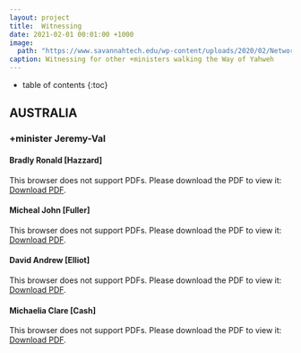 ```yaml
---
layout: project
title:  Witnessing
date: 2021-02-01 00:01:00 +1000
image:
  path: "https://www.savannahtech.edu/wp-content/uploads/2020/02/Network-Forensic-Manager.png"
caption: Witnessing for other +ministers walking the Way of Yahweh
---
```


* table of contents
{:toc}

## AUSTRALIA

### +minister Jeremy-Val

#### Bradly Ronald [Hazzard]

<object data="/assets/witnessing/jeremy-val/bradley-ronald-hazzard.pdf" type="application/pdf" width="700px" height="700px">
  <p>This browser does not support PDFs. Please download the PDF to view it: <a href="/assets/witnessing/jeremy-val/bradley-ronald-hazzard.pdf">Download PDF</a>.</p>
</object>

#### Micheal John [Fuller]

<object data="/assets/witnessing/jeremy-val/micheal-john-fuller.pdf" type="application/pdf" width="700px" height="700px">
  <p>This browser does not support PDFs. Please download the PDF to view it: <a href="/assets/witnessing/jeremy-val/michael-john-fuller.pdf">Download PDF</a>.</p>
</object>

#### David Andrew [Elliot]

<object data="/assets/witnessing/jeremy-val/david-andrew-elliot.pdf" type="application/pdf" width="700px" height="700px">
  <p>This browser does not support PDFs. Please download the PDF to view it: <a href="/assets/witnessing/jeremy-val/david-andrew-elliot.pdf">Download PDF</a>.</p>
</object>

#### Michaelia Clare [Cash]

<object data="/assets/witnessing/jeremy-val/michaelia-clare-cash.pdf" type="application/pdf" width="700px" height="700px">
  <p>This browser does not support PDFs. Please download the PDF to view it: <a href="/assets/witnessing/jeremy-val/michaelia-clare-cash.pdf">Download PDF</a>.</p>
</object>

